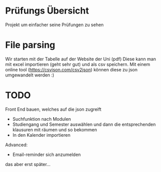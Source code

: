# Prüfungs Übersicht

Projekt um einfacher seine Prüfungen zu sehen

# File parsing

Wir starten mit der Tabelle auf der Website der Uni (pdf)
Diese kann man mit excel importieren (geht sehr gut) und als csv speichern.
Mit einem online tool (https://csvjson.com/csv2json) können diese zu json umgewandelt werden :)

# TODO
Front End bauen, welches auf die json zugreift

- Suchfunktion nach Modulen
- Studiengang und Semester auswählen und dann die entsprechenden klausuren mit räumen und so bekommen
- In den Kalender importieren

Advanced:
- Email-reminder sich anzumelden

das aber erst später...
